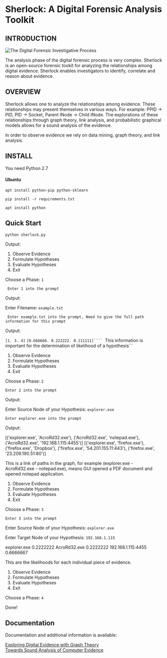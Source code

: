 # Sherlock: A Digital Forensic Analysis Toolkit

## INTRODUCTION

![The Digital Forensic Investigative Process](http://4.bp.blogspot.com/_Jgk3LbZWY8I/TL4_gGa186I/AAAAAAAAAIU/P4V8Y9lbZFo/s1600/nist+process.jpg "The Digital Forensic Investigative Process")

The analysis phase of the digital forensic process is very
complex. Sherlock is an open-source forensic tookit for analyzing the
relationships among digital evidence. Sherlock enables
investigators to identify, correlate and reason about evidence.

## OVERVIEW

Sherlock allows one to analyze the relationships among evidence.
These relationships may present themselves in various ways. For
example: PPID -> PID, PID -> Socket, Parent INode -> Child INode.
The explorations of these relationships through graph theory,
link analysis, and probabilistic graphical models allows for a
sound analysis of the evidence.

In order to observe evidence we rely on data mining, graph theory, 
and link analysis.

## INSTALL

You need Python 2.7

#### Ubuntu
```apt install python-pip python-sklearn ```

```pip install -r requirements.txt```

```apt install python```

## Quick Start

```python sherlock.py```

Output:

1. Observe Evidence
2. Formulate Hypotheses
3. Evaluate Hypotheses
4. Exit

Choose a Phase: ```1```

``` Enter 1 into the prompt```

Output:

Enter Filename: ```example.txt```

``` Enter example.txt into the prompt, Need to give the full path information for this prompt```

Output:

```[1. 3. 4]```
```[0.666666. 0.222222. 0.111111]````
```This information is important for the determination of likelihood of a hypothesis```

1. Observe Evidence
2. Formulate Hypotheses
3. Evaluate Hypotheses
4. Exit

Choose a Phase: ```2```

```Enter 2 into the prompt```

Output:

Enter Source Node of your Hypothesis: ```explorer.exe```

```Enter explorer.exe into the prompt```

Output:

[('explorer.exe', 'AcroRd32.exe'), ('AcroRd32.exe', 'notepad.exe'), ('AcroRd32.exe', '192.168.1.115:4455')]
[('explorer.exe', 'firefox.exe'), ('firefox.exe', 'Dropbox'), ('firefox.exe', '54.201.155.11:443'), ('firefox.exe', '23.209.190.51:80')]

This is a link of paths in the graph, for example (explorer.exe - AcroRd32.exe - notepad.exe), means GUI opened a PDF document and opened notepad application.

1. Observe Evidence
2. Formulate Hypotheses
3. Evaluate Hypotheses
4. Exit

Choose a Phase: ```3```

```Enter 3 into the prompt```

Enter Source Node of your Hypothesis: ```explorer.exe```

Enter Target Node of your Hypothesis: ```192.168.1.115```

explorer.exe 0.2222222
AcroRd32.exe 0.2222222
192.168.1.115:4455 0.6666667

This are the likelihoods for each individual piece of evidence.

1. Observe Evidence
2. Formulate Hypotheses
3. Evaluate Hypotheses
4. Exit

Choose a Phase: ```4```

Done!

## Documentation

Documentation and additional information is available:

[Exploring Digital Evidence with Graph Theory](https://commons.erau.edu/cgi/viewcontent.cgi?article=1374&context=adfsl) <br />
[Towards Sound Analysis of Computer Evidence](https://www.nist.gov/sites/default/files/documents/2017/08/23/imanipalmerwednesdayafternoonsession.pdf) <br />
